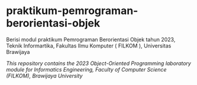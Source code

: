 # praktikum-pemrograman-berorientasi-objek
  Berisi modul praktikum Pemrograman Berorientasi Objek tahun 2023, Teknik Informartika, Fakultas Ilmu Komputer ( FILKOM ), Universitas Brawijaya

  *This repository contains the 2023 Object-Oriented Programming laboratory module for Informatics Engineering, Faculty of Computer Science (FILKOM), Brawijaya University*
